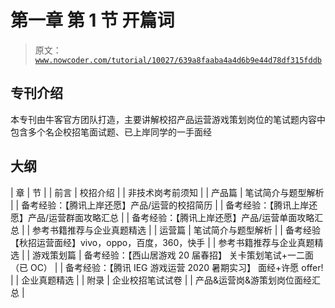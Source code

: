 # 第一章 第 1 节 开篇词

> 原文：[`www.nowcoder.com/tutorial/10027/639a8faaba4a4d6b9e44d78df315fddb`](https://www.nowcoder.com/tutorial/10027/639a8faaba4a4d6b9e44d78df315fddb)

## 专刊介绍

本专刊由牛客官方团队打造，主要讲解校招产品运营游戏策划岗位的笔试题内容中包含多个名企校招笔面试题、已上岸同学的一手面经

## 大纲

| 章 | 节 |
| 前言 | 校招介绍 |
| 非技术岗考前须知 |
| 产品篇 | 笔试简介与题型解析 |
| 备考经验：【腾讯上岸还愿】产品/运营的校招简历 |
| 备考经验：【腾讯上岸还愿】产品/运营群面攻略汇总 |
| 备考经验：【腾讯上岸还愿】产品/运营单面攻略汇总 |
| 参考书籍推荐与企业真题精选 |
| 运营篇 | 笔试简介与题型解析 |
| 备考经验【秋招运营面经】vivo，oppo，百度，360，快手 |
| 参考书籍推荐与企业真题精选 |
| 游戏策划篇 | 备考经验：【西山居游戏 20 届春招】 关卡策划笔试+一二面（已 OC） |
| 备考经验：【腾讯 IEG 游戏运营 2020 暑期实习】 面经+许愿 offer! |
| 企业真题精选 |
| 附录 | 企业校招笔试试卷 |
| 产品&运营岗&游策划岗位面经汇总 |